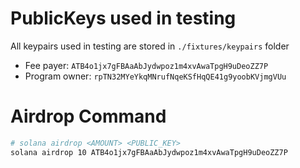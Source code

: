 # PublicKeys used in testing

All keypairs used in testing are stored in `./fixtures/keypairs` folder

- Fee payer: `ATB4o1jx7gFBAaAbJydwpoz1m4xvAwaTpgH9uDeoZZ7P`
- Program owner: `rpTN32MYeYkqMNrufNqeKSfHqQE41g9yoobKVjmgVUu`

# Airdrop Command

```bash
# solana airdrop <AMOUNT> <PUBLIC_KEY>
solana airdrop 10 ATB4o1jx7gFBAaAbJydwpoz1m4xvAwaTpgH9uDeoZZ7P
```
